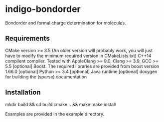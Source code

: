 # indigo-bondorder

Bondorder and formal charge determination for molecules.

## Requirements
CMake version >= 3.5 (An older version will probably work, you will just have to modify the minimum required version in CMakeLists.txt)
C++14 compilent compiler. Tested with AppleClang >= 9.0, Clang >= 3.9, GCC >= 5.5
[optional] Boost. The required libraries are provided from boost version 1.66.0
[optional] Python >= 3.4
[optional] Java runtime
[optional] doxygen for building the (sparse) documentation

## Installation
mkdir build && cd build
cmake .. && make
make install

Examples are provided in the example directory.

